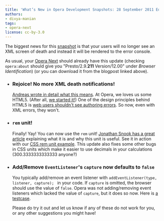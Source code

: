 ```yaml
---
title: 'What’s New in Opera Development Snapshots: 28 September 2011 Edition'
authors:
- divya-manian
tags:
- opera-next
license: cc-by-3.0
---
```


<p>The biggest news for this <a href="http://my.opera.com/desktopteam/blog/2011/09/28/core-bookmark-star">snapshot</a> is that your users will no longer see an XML screen of death and instead it will be rendered to the error console.</p>
<p>As usual, your <a href="https://www.opera.com/browser/next/">Opera Next</a> should already have this update (checking <code>opera:about</code> should give you &quot;Presto/2.9.<b>211</b> Version/12.00&quot; under <i>Browser Identification</i>) (or you can download it from the blogpost linked above).</p>
<ul>
<li>
	<h3>Rejoice! No more XML death notifications!</h3>
	<p><a href="http://my.opera.com/ODIN/blog/2011/09/28/no-more-xml-parsing-failed-errors">Andreas wrote in detail what this means</a>. At Opera, we loves us some HTML5. (After all, <a href="http://dev.w3.org/html5/spec/introduction.html#history-1">we started it!</a>) One of the design principles behind HTML5 is <a href="http://www.w3.org/TR/html-design-principles/#handle-errors">web users shouldn&#39;t see authoring errors</a>. So now, even with XML errors, they won&#39;t. </p>
</li>
<li><h3><code>rem</code> unit!</h3>
	<p>Finally! Yay! You can now use the <code>rem</code> unit! <a href="http://snook.ca/archives/html_and_css/font-size-with-rem">Jonathan Snook has a great article</a> explaining what it is and why this unit is useful. See it in action with our <a href="http://jsfiddle.net/pepelsbey/TDSUw/">CSS rem unit example</a>. This update also fixes some other bugs in CSS units which make it easier to use decimals in your calculations (300.3333333333333 anyone?)</p>
</li>
<li>
  <h3>Add/Remove <code>EventListener</code>&#39;s <code>capture</code> now defaults to <code>false</code></h3>
  <p>You typically add/remove an event listener with <code>addEventListener(type, listener, capture); </code> in your code. If <code>capture</code> is omitted, the browser should use the value of <code>false</code>. Opera was not adding/removing event listeners which lacked the value of <code>capture</code>, but it does so now. Here is <a href="http://jsfiddle.net/2sTJj/1/">a testcase</a>.</p>
</li>
<p>Please do try it out and let us know if any of these do not work for you, or any other suggestions you might have!</p></ul>
